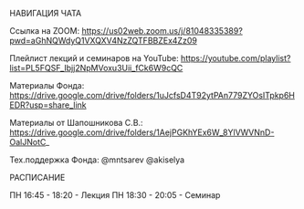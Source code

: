 НАВИГАЦИЯ ЧАТА 

Ссылка на ZOOM: https://us02web.zoom.us/j/81048335389?pwd=aGhNQWdyQ1VXQXV4NzZQTFBBZEx4Zz09

Плейлист лекций и семинаров на YouTube: https://youtube.com/playlist?list=PL5FQSF_Ibjj2NpMVoxu3Uii_fCk6W9cQC

Материалы Фонда: https://drive.google.com/drive/folders/1uJcfsD4T92ytPAn779ZYOsITpkp6HEDR?usp=share_link

Материалы от Шапошникова С.В.: https://drive.google.com/drive/folders/1AejPGKhYEx6W_8YlVWVNnD-OalJNotC_

Тех.поддержка Фонда: @mntsarev @akiselya

РАСПИСАНИЕ

ПН 16:45 - 18:20 - Лекция
ПН 18:30 - 20:05 - Семинар
